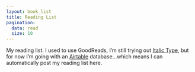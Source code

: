 ```yaml
---
layout: book_list
title: Reading List
pagination:
  data: read
  size: 10
---
```


My reading list. I used to use GoodReads, I’m still trying out [Italic Type](italictype.com), but for now I’m going with an [Airtable](https://airtable.com) database…which means I can automatically post my reading list here.
